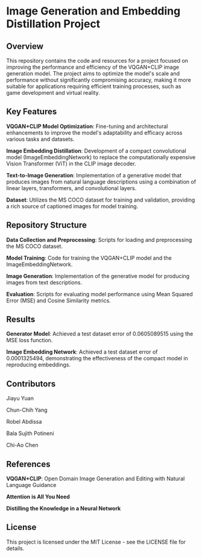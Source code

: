 # Image Generation and Embedding Distillation Project
## Overview
This repository contains the code and resources for a project focused on improving the performance and efficiency of the VQGAN+CLIP image generation model. The project aims to optimize the model's scale and performance without significantly compromising accuracy, making it more suitable for applications requiring efficient training processes, such as game development and virtual reality.

## Key Features
**VQGAN+CLIP Model Optimization**: Fine-tuning and architectural enhancements to improve the model's adaptability and efficacy across various tasks and datasets.

**Image Embedding Distillation**: Development of a compact convolutional model (ImageEmbeddingNetwork) to replace the computationally expensive Vision Transformer (ViT) in the CLIP image decoder.

**Text-to-Image Generation**: Implementation of a generative model that produces images from natural language descriptions using a combination of linear layers, transformers, and convolutional layers.

**Dataset**: Utilizes the MS COCO dataset for training and validation, providing a rich source of captioned images for model training.

## Repository Structure
**Data Collection and Preprocessing**: Scripts for loading and preprocessing the MS COCO dataset.

**Model Training**: Code for training the VQGAN+CLIP model and the ImageEmbeddingNetwork.

**Image Generation**: Implementation of the generative model for producing images from text descriptions.

**Evaluation**: Scripts for evaluating model performance using Mean Squared Error (MSE) and Cosine Similarity metrics.

## Results
**Generator Model**: Achieved a test dataset error of 0.0605089515 using the MSE loss function.

**Image Embedding Network**: Achieved a test dataset error of 0.0001325494, demonstrating the effectiveness of the compact model in reproducing embeddings.

## Contributors
Jiayu Yuan

Chun-Chih Yang

Robel Abdissa

Bala Sujith Potineni

Chi-Ao Chen

## References
**VQGAN+CLIP**: Open Domain Image Generation and Editing with Natural Language Guidance

**Attention is All You Need**

**Distilling the Knowledge in a Neural Network**

## License
This project is licensed under the MIT License - see the LICENSE file for details.
